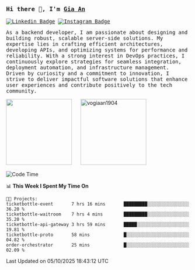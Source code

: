 ### <samp>Hi there 👋, I'm <a href="https://www.linkedin.com/in/vogiaan1904/" target="_blank">Gia An</a></samp>

<samp> [![Linkedin Badge](https://img.shields.io/badge/-LinkedIn-0e76a8?style=flat-square&logo=Linkedin&logoColor=white)](https://linkedin.com/in/vogiaan1904)
[![Instagram Badge](https://img.shields.io/badge/-Instagram-e4405f?style=flat-square&logo=Instagram&logoColor=white)](https://instagram.com/_.ja.ann_/) </samp> 

<samp>As a backend developer, I am passionate about designing and building robust, scalable server-side solutions. My expertise lies in crafting efficient architectures, developing APIs, and optimizing systems for performance and reliability. With a strong interest in DevOps practices, I continuously explore strategies for seamless integration, deployment automation, and infrastructure management. Driven by curiosity and a commitment to innovation, I strive to deliver impactful software solutions that enhance user experiences and contribute positively to the tech community.</samp>



<div>
  <img height="180em" src="https://github-readme-stats.vercel.app/api/top-langs/?username=vogiaan1904&show_icons=true&hide_border=true&layout=compact&langs_count=10&theme=transparent&include_orgs=true"/>
  &nbsp;&nbsp;&nbsp;&nbsp;
  <img height="180em" src="https://github-readme-stats.vercel.app/api?username=vogiaan1904&show_icons=true&hide_border=true&&count_private=true&include_all_commits=true&theme=transparent&locale=en" alt="vogiaan1904" />
</div>






<!--START_SECTION:waka-->
![Code Time](http://img.shields.io/badge/Code%20Time-1%2C481%20hrs%2049%20mins-blue)

📊 **This Week I Spent My Time On** 

```text
🐱‍💻 Projects: 
ticketbottle-event       7 hrs 16 mins       █████████░░░░░░░░░░░░░░░░   36.20 % 
ticketbottle-waitroom    7 hrs 4 mins        █████████░░░░░░░░░░░░░░░░   35.20 % 
ticketbottle-api-gateway 3 hrs 59 mins       █████░░░░░░░░░░░░░░░░░░░░   19.81 % 
ticketbottle-proto       58 mins             █░░░░░░░░░░░░░░░░░░░░░░░░   04.82 % 
order-orchestrator       25 mins             █░░░░░░░░░░░░░░░░░░░░░░░░   02.09 % 
```


 Last Updated on 05/10/2025 18:43:12 UTC
<!--END_SECTION:waka-->
